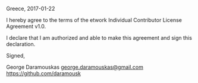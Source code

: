 Greece, 2017-01-22

I hereby agree to the terms of the etwork Individual Contributor License
Agreement v1.0.

I declare that I am authorized and able to make this agreement and sign this
declaration.

Signed,

George Daramouskas george.daramouskas@gmail.com https://github.com/daramousk